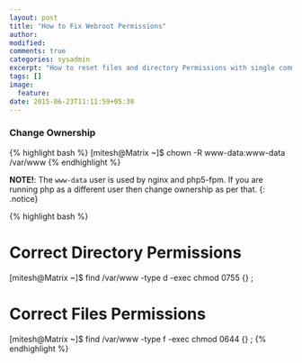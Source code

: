 ```yaml
---
layout: post
title: "How to Fix Webroot Permissions"
author:
modified:
comments: true
categories: sysadmin
excerpt: "How to reset files and directory Permissions with single command"
tags: []
image:
  feature:
date: 2015-06-23T11:11:59+05:30
---
```


### Change Ownership
{% highlight bash %}
[mitesh@Matrix ~]$ chown -R www-data:www-data /var/www
{% endhighlight %}

**NOTE!**: The `www-data` user is used by nginx and php5-fpm.
If you are running php as a different user then change ownership as per that.
{: .notice}

{% highlight bash %}
# Correct Directory Permissions
[mitesh@Matrix ~]$ find /var/www -type d -exec chmod 0755 {} \;
# Correct Files Permissions
[mitesh@Matrix ~]$ find /var/www -type f -exec chmod 0644 {} \;
{% endhighlight %}
